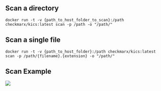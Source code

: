 ## Scan a directory
```
docker run -t -v {path_to_host_folder_to_scan}:/path checkmarx/kics:latest scan -p /path -o "/path/"
```

## Scan a single file
```
docker run -t -v {path_to_host_folder}:/path checkmarx/kics:latest scan -p /path/{filename}.{extension} -o "/path/"
```

## Scan Example
[![](https://raw.githubusercontent.com/Checkmarx/kics/23c62655308523e1bf6aa8ae5852848deb263651/docs/img/faster.gif)](https://raw.githubusercontent.com/Checkmarx/kics/23c62655308523e1bf6aa8ae5852848deb263651/docs/img/faster.gif)
